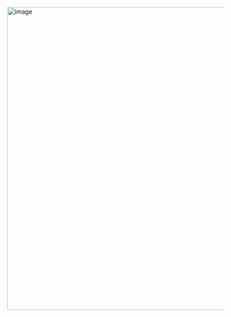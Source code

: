 <img width="1248" height="705" alt="image" src="https://github.com/user-attachments/assets/cc7cd3d9-7c29-466d-98d3-986eec4dd72d" />
